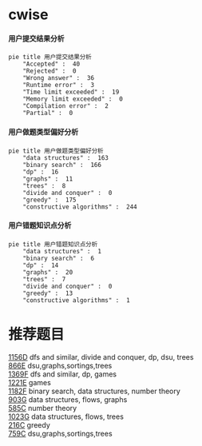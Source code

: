 # cwise

<!-- tabs:start -->



#### **用户提交结果分析**

```mermaid
pie title 用户提交结果分析
    "Accepted" :  40
    "Rejected" :  0
    "Wrong answer" :  36
    "Runtime error" :  3
    "Time limit exceeded" :  19
    "Memory limit exceeded" :  0
    "Compilation error" :  2
    "Partial" :  0
```

#### **用户做题类型偏好分析**

```mermaid
pie title 用户做题类型偏好分析
    "data structures" :  163
    "binary search" :  166
    "dp" :  16
    "graphs" :  11
    "trees" :  8
    "divide and conquer" :  0
    "greedy" :  175
    "constructive algorithms" :  244
```
#### **用户错题知识点分析**

```mermaid
pie title 用户错题知识点分析
    "data structures" :  1
    "binary search" :  6
    "dp" :  14
    "graphs" :  20
    "trees" :  7
    "divide and conquer" :  0
    "greedy" :  13
    "constructive algorithms" :  1
```



<!-- tabs:end -->
# 推荐题目
[1156D](https://codeforces.com/contest/1156/problem/D)		dfs and similar,
                        divide and conquer,
                        dp,
                        dsu,
                        trees		  
[866E](https://codeforces.com/contest/866/problem/E)		dsu,graphs,sortings,trees		  
[1369F](https://codeforces.com/contest/1369/problem/F)		dfs and similar,
                        dp,
                        games		  
[1221E](https://codeforces.com/contest/1221/problem/E)		games		  
[1182F](https://codeforces.com/contest/1182/problem/F)		binary search,
                        data structures,
                        number theory		  
[903G](https://codeforces.com/contest/903/problem/G)		data structures,
                        flows,
                        graphs		  
[585C](https://codeforces.com/contest/585/problem/C)		number theory		  
[1023G](https://codeforces.com/contest/1023/problem/G)		data structures,
                        flows,
                        trees		  
[216C](https://codeforces.com/contest/216/problem/C)		greedy		  
[759C](https://codeforces.com/contest/759/problem/C)		dsu,graphs,sortings,trees		  
